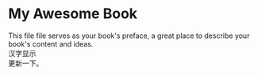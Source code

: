 # My Awesome Book

This file file serves as your book's preface, a great place to describe your book's content and ideas.  
汉字显示  
更新一下。


